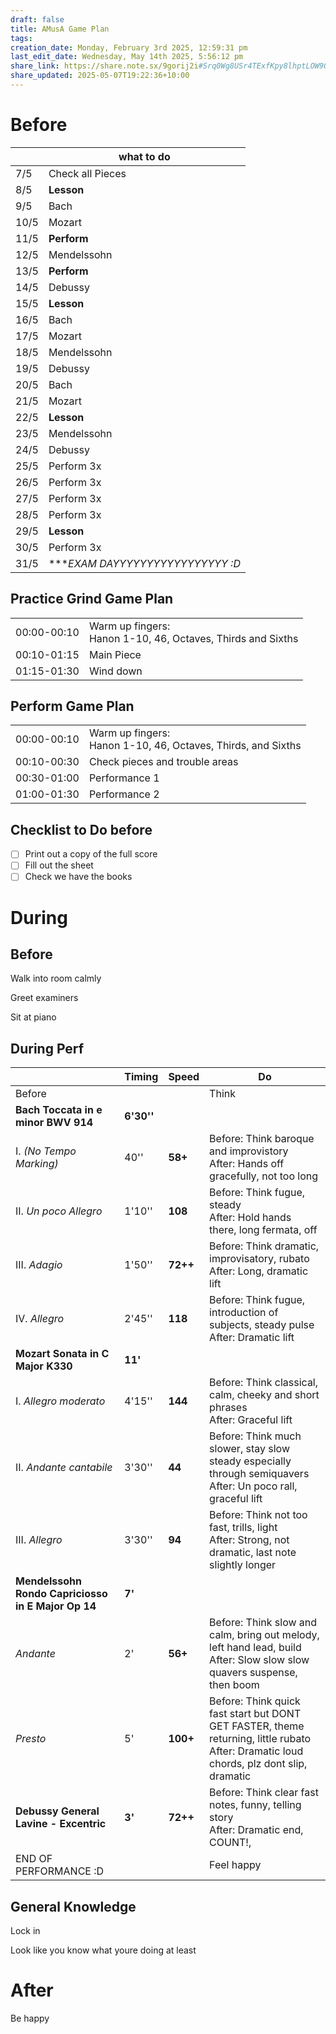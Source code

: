 ```yaml
---
draft: false
title: AMusA Game Plan
tags: 
creation_date: Monday, February 3rd 2025, 12:59:31 pm
last_edit_date: Wednesday, May 14th 2025, 5:56:12 pm
share_link: https://share.note.sx/9gorij2i#Srq0Wg8USr4TExfKpy8lhptLOW9O/tkEVFozscwIiig
share_updated: 2025-05-07T19:22:36+10:00
---
```


# Before

|      | what to do                       |
| ---- | -------------------------------- |
| 7/5  | Check all Pieces                 |
| 8/5  | **Lesson**                       |
| 9/5  | Bach                             |
| 10/5 | Mozart                           |
| 11/5 | **Perform**                      |
| 12/5 | Mendelssohn                      |
| 13/5 | **Perform**                      |
| 14/5 | Debussy                          |
| 15/5 | **Lesson**                       |
| 16/5 | Bach                             |
| 17/5 | Mozart                           |
| 18/5 | Mendelssohn                      |
| 19/5 | Debussy                          |
| 20/5 | Bach                             |
| 21/5 | Mozart                           |
| 22/5 | **Lesson**                       |
| 23/5 | Mendelssohn                      |
| 24/5 | Debussy                          |
| 25/5 | Perform 3x                       |
| 26/5 | Perform 3x                       |
| 27/5 | Perform 3x                       |
| 28/5 | Perform 3x                       |
| 29/5 | **Lesson**                       |
| 30/5 | Perform 3x                       |
| 31/5 | ****EXAM DAYYYYYYYYYYYYYYYYY :D* |

## Practice Grind Game Plan

|             |                                                                |
| ----------- | -------------------------------------------------------------- |
| 00:00-00:10 | Warm up fingers:<br>Hanon 1-10, 46, Octaves, Thirds and Sixths |
| 00:10-01:15 | Main Piece                                                     |
| 01:15-01:30 | Wind down                                                      |

## Perform Game Plan

|             |                                                                 |
| ----------- | --------------------------------------------------------------- |
| 00:00-00:10 | Warm up fingers:<br>Hanon 1-10, 46, Octaves, Thirds, and Sixths |
| 00:10-00:30 | Check pieces and trouble areas                                  |
| 00:30-01:00 | Performance 1                                                   |
| 01:00-01:30 | Performance 2                                                   |

## Checklist to Do before

- [ ] Print out a copy of the full score
- [ ] Fill out the sheet
- [ ] Check we have the books

# During

## Before

Walk into room calmly

Greet examiners

Sit at piano

## During Perf

|                                                    | Timing     | Speed    | Do                                                                                                                                         |
| -------------------------------------------------- | ---------- | -------- | ------------------------------------------------------------------------------------------------------------------------------------------ |
| Before                                             |            |          | Think                                                                                                                                      |
| **Bach Toccata in e minor BWV 914**                | **6'30''** |          |                                                                                                                                            |
| I. *(No Tempo Marking)*                            | 40''       | **58+**  | Before: Think baroque and improvistory<br>After: Hands off gracefully, not too long                                                        |
| II. *Un poco Allegro*                              | 1'10''     | **108**  | Before: Think fugue, steady<br>After: Hold hands there, long fermata, off                                                                  |
| III. *Adagio*                                      | 1'50''     | **72++** | Before: Think dramatic, improvisatory, rubato<br>After: Long, dramatic lift                                                                |
| IV. *Allegro*                                      | 2'45''     | **118**  | Before: Think fugue, introduction of subjects, steady pulse<br>After: Dramatic lift                                                        |
| **Mozart Sonata in C Major K330**                  | **11'**    |          |                                                                                                                                            |
| I. *Allegro moderato*                              | 4'15''     | **144**  | Before: Think classical, calm, cheeky and short phrases<br>After: Graceful lift                                                            |
| II. *Andante cantabile*                            | 3'30''     | **44**   | Before: Think much slower, stay slow steady especially through semiquavers<br>After: Un poco rall, graceful lift                           |
| III. *Allegro*                                     | 3'30''     | **94**   | Before: Think not too fast, trills, light<br>After: Strong, not dramatic, last note slightly longer                                        |
| **Mendelssohn Rondo Capriciosso in E Major Op 14** | **7'**     |          |                                                                                                                                            |
| *Andante*                                          | 2'         | **56+**  | Before: Think slow and calm, bring out melody, left hand lead, build<br>After: Slow slow slow quavers suspense, then boom                  |
| *Presto*                                           | 5'         | **100+** | Before: Think quick fast start but DONT GET FASTER, theme returning, little rubato<br>After: Dramatic loud chords, plz dont slip, dramatic |
| **Debussy General Lavine - Excentric**             | **3'**     | **72++** | Before: Think clear fast notes, funny, telling story<br>After: Dramatic end, COUNT!,                                                       |
| END OF PERFORMANCE :D                              |            |          | Feel happy                                                                                                                                 |

## General Knowledge

Lock in

Look like you know what youre doing at least

# After

Be happy
